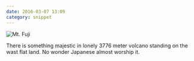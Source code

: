 ```yaml
---
date: 2016-03-07 13:09
category: snippet
---
```


<div class="image"><img src="http://codeffee-files.s3.amazonaws.com/2016-03-07-fujisan.jpg" alt="Mt. Fuji"></div>

There is something majestic in lonely 3776 meter volcano standing on the wast flat land. No wonder Japanese almost worship it.